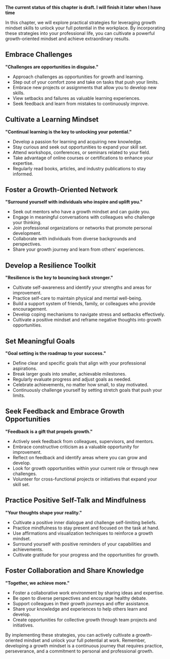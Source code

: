 **The current status of this chapter is draft. I will finish it later when I have time**

In this chapter, we will explore practical strategies for leveraging growth mindset skills to unlock your full potential in the workplace. By incorporating these strategies into your professional life, you can cultivate a powerful growth-oriented mindset and achieve extraordinary results.

Embrace Challenges
------------------

**"Challenges are opportunities in disguise."**

* Approach challenges as opportunities for growth and learning.
* Step out of your comfort zone and take on tasks that push your limits.
* Embrace new projects or assignments that allow you to develop new skills.
* View setbacks and failures as valuable learning experiences.
* Seek feedback and learn from mistakes to continuously improve.

Cultivate a Learning Mindset
----------------------------

**"Continual learning is the key to unlocking your potential."**

* Develop a passion for learning and acquiring new knowledge.
* Stay curious and seek out opportunities to expand your skill set.
* Attend workshops, conferences, or seminars related to your field.
* Take advantage of online courses or certifications to enhance your expertise.
* Regularly read books, articles, and industry publications to stay informed.

Foster a Growth-Oriented Network
--------------------------------

**"Surround yourself with individuals who inspire and uplift you."**

* Seek out mentors who have a growth mindset and can guide you.
* Engage in meaningful conversations with colleagues who challenge your thinking.
* Join professional organizations or networks that promote personal development.
* Collaborate with individuals from diverse backgrounds and perspectives.
* Share your growth journey and learn from others' experiences.

Develop a Resilience Toolkit
----------------------------

**"Resilience is the key to bouncing back stronger."**

* Cultivate self-awareness and identify your strengths and areas for improvement.
* Practice self-care to maintain physical and mental well-being.
* Build a support system of friends, family, or colleagues who provide encouragement.
* Develop coping mechanisms to navigate stress and setbacks effectively.
* Cultivate a positive mindset and reframe negative thoughts into growth opportunities.

Set Meaningful Goals
--------------------

**"Goal setting is the roadmap to your success."**

* Define clear and specific goals that align with your professional aspirations.
* Break larger goals into smaller, achievable milestones.
* Regularly evaluate progress and adjust goals as needed.
* Celebrate achievements, no matter how small, to stay motivated.
* Continuously challenge yourself by setting stretch goals that push your limits.

Seek Feedback and Embrace Growth Opportunities
----------------------------------------------

**"Feedback is a gift that propels growth."**

* Actively seek feedback from colleagues, supervisors, and mentors.
* Embrace constructive criticism as a valuable opportunity for improvement.
* Reflect on feedback and identify areas where you can grow and develop.
* Look for growth opportunities within your current role or through new challenges.
* Volunteer for cross-functional projects or initiatives that expand your skill set.

Practice Positive Self-Talk and Mindfulness
-------------------------------------------

**"Your thoughts shape your reality."**

* Cultivate a positive inner dialogue and challenge self-limiting beliefs.
* Practice mindfulness to stay present and focused on the task at hand.
* Use affirmations and visualization techniques to reinforce a growth mindset.
* Surround yourself with positive reminders of your capabilities and achievements.
* Cultivate gratitude for your progress and the opportunities for growth.

Foster Collaboration and Share Knowledge
----------------------------------------

**"Together, we achieve more."**

* Foster a collaborative work environment by sharing ideas and expertise.
* Be open to diverse perspectives and encourage healthy debate.
* Support colleagues in their growth journeys and offer assistance.
* Share your knowledge and experiences to help others learn and develop.
* Create opportunities for collective growth through team projects and initiatives.

By implementing these strategies, you can actively cultivate a growth-oriented mindset and unlock your full potential at work. Remember, developing a growth mindset is a continuous journey that requires practice, perseverance, and a commitment to personal and professional growth.

